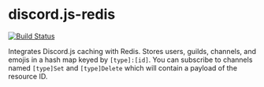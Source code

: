# discord.js-redis

[![Build Status](https://travis-ci.org/some-plebs/discord.js-redis.svg?branch=master)](https://travis-ci.org/some-plebs/discord.js-redis)

Integrates Discord.js caching with Redis.  Stores users, guilds, channels, and emojis in a hash map keyed by `[type]:[id]`.  You can subscribe to channels named `[type]Set` and `[type]Delete` which will contain a payload of the resource ID.
